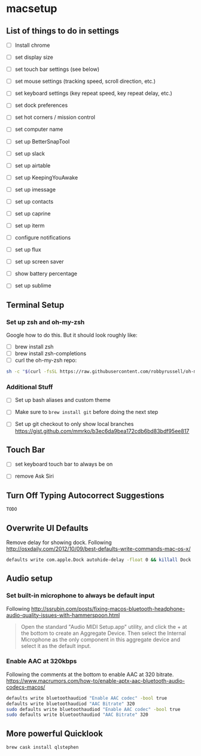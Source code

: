 # macsetup

## List of things to do in settings
- [ ] Install chrome
- [ ] set display size
- [ ] set touch bar settings (see below)
- [ ] set mouse settings (tracking speed, scroll direction, etc.)
- [ ] set keyboard settings (key repeat speed, key repeat delay, etc.)
- [ ] set dock preferences
- [ ] set hot corners / mission control
- [ ] set computer name
- [ ] set up BetterSnapTool
- [ ] set up slack
- [ ] set up airtable
- [ ] set up KeepingYouAwake
- [ ] set up imessage
- [ ] set up contacts
- [ ] set up caprine
- [ ] set up iterm
- [ ] configure notifications
- [ ] set up flux
- [ ] set up screen saver
- [ ] show battery percentage
- [ ] set up sublime


## Terminal Setup
### Set up zsh and oh-my-zsh
Google how to do this. But it should look roughly like:
- [ ] brew install zsh 
- [ ] brew install zsh-completions
- [ ] curl the oh-my-zsh repo:
```sh
sh -c "$(curl -fsSL https://raw.githubusercontent.com/robbyrussell/oh-my-zsh/master/tools/install.sh)"
```

### Additional Stuff
- [ ] Set up bash aliases and custom theme
- [ ] Make sure to `brew install git` before doing the next step
- [ ] Set up git checkout to only show local branches https://gist.github.com/mmrko/b3ec6da9bea172cdb6bd83bdf95ee817


## Touch Bar
- [ ] set keyboard touch bar to always be on
- [ ] remove Ask Siri


## Turn Off Typing Autocorrect Suggestions
```sh
TODO
```


## Overwrite UI Defaults
Remove delay for showing dock. Following http://osxdaily.com/2012/10/09/best-defaults-write-commands-mac-os-x/
```sh
defaults write com.apple.Dock autohide-delay -float 0 && killall Dock
```

## Audio setup
### Set built-in microphone to always be default input
Following http://ssrubin.com/posts/fixing-macos-bluetooth-headphone-audio-quality-issues-with-hammerspoon.html
> Open the standard "Audio MIDI Setup.app" utility, and click the + at the bottom to create an Aggregate Device. Then select the Internal Microphone as the only component in this aggregate device and select it as the default input.

### Enable AAC at 320kbps 
Following the comments at the bottom to enable AAC at 320 bitrate. https://www.macrumors.com/how-to/enable-aptx-aac-bluetooth-audio-codecs-macos/
```sh
defaults write bluetoothaudiod "Enable AAC codec" -bool true
defaults write bluetoothaudiod "AAC Bitrate" 320
sudo defaults write bluetoothaudiod "Enable AAC codec" -bool true
sudo defaults write bluetoothaudiod "AAC Bitrate" 320
```
## More powerful Quicklook
```sh
brew cask install qlstephen
```
